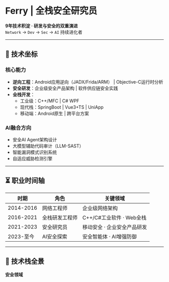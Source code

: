 # Ferry | 全栈安全研究员
**9年技术积淀 · 研发与安全的双重演进**  
`Network` → `Dev` → `Sec` → `AI` 持续进化者

---

## 🧭 技术坐标

### 核心能力
- **逆向工程**：Android应用逆向（JADX/Frida/ARM） | Objective-C运行时分析  
- **安全研发**：企业级安全产品架构 | 软件供应链安全实践  
- **全栈开发**：  
  - 工业级：C++/MFC | C# WPF  
  - 现代栈：SpringBoot | Vue3+TS | UniApp  
  - 移动端：Android原生 | 跨平台方案  

### AI融合方向
- 安全AI Agent架构设计  
- 大模型辅助代码审计（LLM-SAST）  
- 智能漏洞模式识别系统  
- 自适应威胁检测引擎  

---

## ⏳ 职业时间轴

| 时期       | 角色                  | 关键领域                     |
|------------|-----------------------|------------------------------|
| 2014-2016  | 网络工程师            | 企业级网络架构               |
| 2016-2021  | 全栈研发工程师        | C++/C#工业软件 · Web全栈      |
| 2021-2023  | 安全研究员            | 移动安全 · 企业安全产品研发   |
| 2023-至今  | AI安全探索            | 安全智能体 · AI增强防御       |

---

## 🔬 技术栈全景

**安全领域**  

